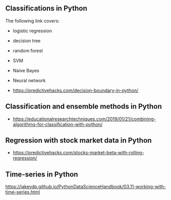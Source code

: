 ## Classifications in Python

The following link covers:
- logistic regression
- decision tree
- random forest
- SVM
- Naive Bayes
- Neural network

- <https://predictivehacks.com/decision-boundary-in-python/>

## Classification and ensemble methods in Python

- <https://educationalresearchtechniques.com/2019/01/21/combining-algorithms-for-classification-with-python/>

## Regression with stock market data in Python

- <https://predictivehacks.com/stocks-market-beta-with-rolling-regression/>

## Time-series in Python

<https://jakevdp.github.io/PythonDataScienceHandbook/03.11-working-with-time-series.html>


